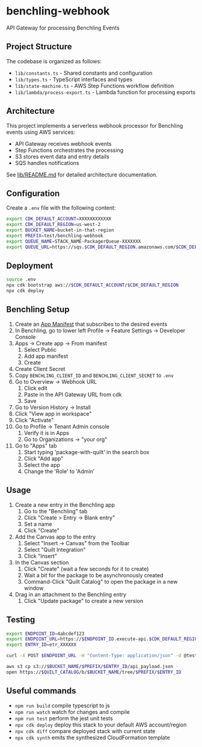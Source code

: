 # benchling-webhook

API Gateway for processing Benchling Events

## Project Structure

The codebase is organized as follows:

- `lib/constants.ts` - Shared constants and configuration
- `lib/types.ts` - TypeScript interfaces and types
- `lib/state-machine.ts` - AWS Step Functions workflow definition
- `lib/lambda/process-export.ts` - Lambda function for processing exports

## Architecture

This project implements a serverless webhook processor for Benchling events using AWS services:

- API Gateway receives webhook events
- Step Functions orchestrates the processing
- S3 stores event data and entry details
- SQS handles notifications

See [lib/README.md](lib/README.md) for detailed architecture documentation.

## Configuration

Create a `.env` file with the following content:

```bash
export CDK_DEFAULT_ACCOUNT=XXXXXXXXXXXX
export CDK_DEFAULT_REGION=us-west-2
export BUCKET_NAME=bucket-in-that-region
export PREFIX=test/benchling-webhook
export QUEUE_NAME=STACK_NAME-PackagerQueue-XXXXXXX
export QUEUE_URL=https://sqs.$CDK_DEFAULT_REGION.amazonaws.com/$CDK_DEFAULT_ACCOUNT/$QUEUE_NAME
```

## Deployment

```bash
source .env
npx cdk bootstrap aws://$CDK_DEFAULT_ACCOUNT/$CDK_DEFAULT_REGION
npx cdk deploy
```

## Benchling Setup

1. Create an [App Manifest](./app-manifest.yaml) that subscribes to the desired events
2. In Benchling, go to lower left Profile -> Feature Settings -> Developer Console
3. Apps -> Create app -> From manifest
   1. Select Public
   2. Add app manifest
   3. Create
4. Create Client Secret
5. Copy `BENCHLING_CLIENT_ID` and `BENCHLING_CLIENT_SECRET` to `.env`
6. Go to Overview -> Webhook URL
   1. Click edit
   2. Paste in the API Gateway URL from cdk
   3. Save
7. Go to Version History -> Install
8. Click "View app in workspace"
9. Click "Activate"
10. Go to Profile -> Tenant Admin console
    1. Verify it is in Apps
    2. Go to Organizations -> "your org"
11. Go to "Apps" tab
    1. Start typing 'package-with-quilt' in the search box
    2. Click "Add app"
    3. Select the app
    4. Change the 'Role' to 'Admin'

## Usage

1. Create a new entry in the Benchling app
    1. Go to the "Benchling" tab
    2. Click "Create > Entry -> Blank entry"
    3. Set a name
    4. Click "Create"
2. Add the Canvas app to the entry
    1. Select "Insert -> Canvas" from the Toolbar
    2. Select "Quilt Integration"
    3. Click "Insert"
3. In the Canvas section
    1. Click "Create" (wait a few seconds for it to create)
    2. Wait a bit for the package to be asynchronously created
    3. Command-Click "Quilt Catalog" to open the package in a new window
4. Drag in an attachment to the Benchling entry
    1. Click "Update package" to create a new version

## Testing

```bash
export ENDPOINT_ID=4abcdef123
export ENDPOINT_URL=https://$ENDPOINT_ID.execute-api.$CDK_DEFAULT_REGION.amazonaws.com/$STAGE/event
export ENTRY_ID=etr_XXXXXX

curl -X POST $ENDPOINT_URL -H "Content-Type: application/json" -d @test/entry-updated.json

aws s3 cp s3://$BUCKET_NAME/$PREFIX/$ENTRY_ID/api_payload.json -
open https://$QUILT_CATALOG/b/$BUCKET_NAME/tree/$PREFIX/$ENTRY_ID
```

## Useful commands

- `npm run build`   compile typescript to js
- `npm run watch`   watch for changes and compile
- `npm run test`    perform the jest unit tests
- `npx cdk deploy`  deploy this stack to your default AWS account/region
- `npx cdk diff`    compare deployed stack with current state
- `npx cdk synth`   emits the synthesized CloudFormation template

